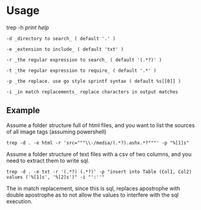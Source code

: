 # Usage
trep
    -h  _print help_

    -d _directory to search_ ( default '.' )

    -e _extension to include_ ( default 'txt' )

    -r _the regular expression to search_ ( default '(.*?)' )

    -t _the regular expression to require_ ( default '.*' )

    -p _the replace. use go style sprintf syntax ( default %s[[0]] ) 

    -i _in match replacements_ replace characters in output matches
    
    
    
## Example

Assume a folder structure full of html files, and you want to list the sources of all image tags (assuming powershell)

`
trep -d . -e html -r 'src="""\\-/media/(.*?).ashx.*?"""' -p "%[1]s"
`

Assume a folder structure of text files with a csv of two columns, and you need to extract them to write sql.

`
trep -d . -e txt -r '(.*?) (.*?)' -p "insert into Table (Col1, Col2) values ('%[1]s', '%[2]s')" -i "':''" 
`

The in match replacement, since this is sql, replaces apostrophe with double apostrophe as to not allow the values to interfere with the sql execution.
